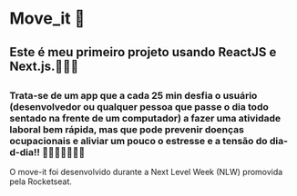 # Move_it 💪
<h2>Este é meu primeiro projeto usando <b>ReactJS</b> e <b>Next.js</b>.👩🏻‍💻<h2> 
<h3>Trata-se de um app que a cada 25 min desfia o usuário (desenvolvedor ou qualquer pessoa que passe o dia todo sentado na frente de um computador) a fazer uma atividade laboral bem rápida, mas que pode prevenir doenças ocupacionais e aliviar um pouco o estresse e a tensão do dia-d-dia!!  🛑😫😤🤯🤬😭🛑</h3>
 

O move-it foi desenvolvido durante a Next Level Week (NLW) promovida pela Rocketseat.
